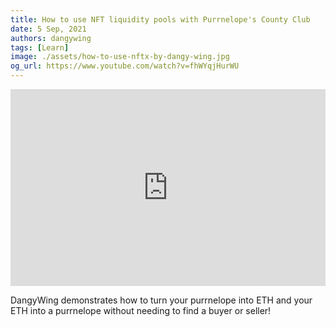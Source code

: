 ```yaml
---
title: How to use NFT liquidity pools with Purrnelope's County Club
date: 5 Sep, 2021
authors: dangywing
tags: [Learn]
image: ./assets/how-to-use-nftx-by-dangy-wing.jpg
og_url: https://www.youtube.com/watch?v=fhWYqjHurWU
---
```


<iframe width="100%" height="315" src="https://www.youtube.com/embed/fhWYqjHurWU" title="YouTube video player" frameborder="0" allow="accelerometer; autoplay; clipboard-write; encrypted-media; gyroscope; picture-in-picture" allowFullScreen></iframe>

DangyWing demonstrates how to turn your purrnelope into ETH and your ETH into a purrnelope without needing to find a buyer or seller!

<!--truncate-->
